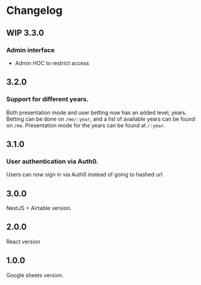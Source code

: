 # Changelog

## WIP 3.3.0
### Admin interface
* Admin HOC to restrict access

## 3.2.0
### Support for different years.
Both presentation mode and user betting now has an added level, years. Betting can be done on `/me/:year`, and a list of available years can be found on `/me`. Presentation mode for the years can be found at `/:year`.

## 3.1.0
### User authentication via Auth0.
Users can now sign in via Auth0 instead of going to hashed url.

## 3.0.0
NextJS + Airtable version.

## 2.0.0
React version

## 1.0.0
Google sheets version.